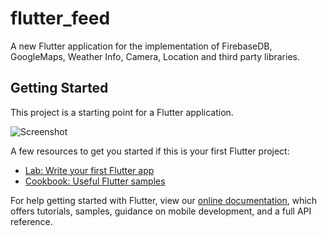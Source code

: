 # flutter_feed

A new Flutter application for the implementation of FirebaseDB, GoogleMaps, Weather Info, Camera, Location and third party libraries.

## Getting Started

This project is a starting point for a Flutter application.


![Screenshot]()


A few resources to get you started if this is your first Flutter project:

- [Lab: Write your first Flutter app](https://flutter.io/docs/get-started/codelab)
- [Cookbook: Useful Flutter samples](https://flutter.io/docs/cookbook)

For help getting started with Flutter, view our 
[online documentation](https://flutter.io/docs), which offers tutorials, 
samples, guidance on mobile development, and a full API reference.

